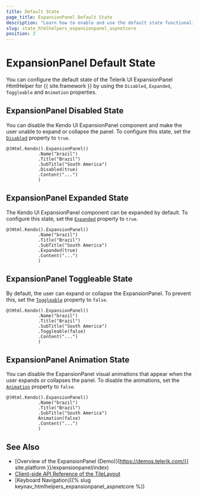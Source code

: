 ```yaml
---
title: Default State
page_title: ExpansionPanel Default State
description: "Learn how to enable and use the default state functionality of the Telerik UI ExpansionPanel HtmlHelper for {{ site.framework }}"
slug: state_htmlhelpers_expansionpanel_aspnetcore
position: 2
---
```


# ExpansionPanel Default State

You can configure the default state of the Telerik UI ExpansionPanel HtmlHelper for {{ site.framework }} by using the `Disabled`, `Expanded`, `Toggleable` and `Animation` properties.

## ExpansionPanel Disabled State

You can disable the Kendo UI ExpansionPanel component and make the user unable to expand or collapse the panel. To configure this state, set the [`Disabled`](/api/Kendo.Mvc.UI.Fluent/ExpansionPanelBuilder#disabledsystemboolean) property to `true`.

```Razor
@(Html.Kendo().ExpansionPanel()
            .Name("brazil")
            .Title("Brazil")
            .SubTitle("South America")
            .Disabled(true)
            .Content("...")
            )
```

## ExpansionPanel Expanded State

The Kendo UI ExpansionPanel component can be expanded by default. To configure this state, set the [`Expanded`](/api/Kendo.Mvc.UI.Fluent/ExpansionPanelBuilder#expandedsystemboolean) property to `true`.

```Razor
@(Html.Kendo().ExpansionPanel()
            .Name("brazil")
            .Title("Brazil")
            .SubTitle("South America")
            .Expanded(true)
            .Content("...")
            )
```

## ExpansionPanel Toggleable State

By default, the user can expand or collapse the ExpansionPanel. To prevent this, set the [`Toggleable`](/Kendo.Mvc.UI.Fluent/ExpansionPanelBuilder#toggleablesystemboolean) property to `false`.

```Razor
@(Html.Kendo().ExpansionPanel()
            .Name("brazil")
            .Title("Brazil")
            .SubTitle("South America")
            .Toggleable(false)
            .Content("...")
            )
```

## ExpansionPanel Animation State

You can disable the ExpansionPanel visual animations that appear when the user expands or collapses the panel. To disable the animations, set the [`Animation`](/api/Kendo.Mvc.UI.Fluent/ExpansionPanelBuilder#animationsystemboolean) property to `false`.

```Razor
@(Html.Kendo().ExpansionPanel()
            .Name("brazil")
            .Title("Brazil")
            .SubTitle("South America")
            Animation(false)
            .Content("...")
            )
```

## See Also

* [Overview of the ExpansionPanel (Demo)](https://demos.telerik.com/{{ site.platform }}/expansionpanel/index)
* [Client-side API Reference of the TileLayout](/api/expansionpanel)
* [Keyboard Navigation]({% slug keynav_htmlhelpers_expansionpanel_aspnetcore %})
